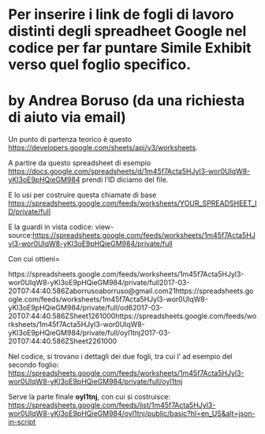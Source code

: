 # Per inserire i link de fogli di lavoro distinti degli spreadheet Google nel codice per far puntare Simile Exhibit verso quel foglio specifico.

# by Andrea Boruso (da una richiesta di aiuto via email)

Un punto di partenza teorico è questo https://developers.google.com/sheets/api/v3/worksheets.

A partire da questo spreadsheet di esempio https://docs.google.com/spreadsheets/d/1m45f7Acta5HJyl3-wor0UlqW8-yKl3oE9pHQieGM984 prendi l’ID diciamo del file.

E lo usi per costruire questa chiamate di base 
https://spreadsheets.google.com/feeds/worksheets/YOUR_SPREADSHEET_ID/private/full

E la guardi in vista codice:
view-source:https://spreadsheets.google.com/feeds/worksheets/1m45f7Acta5HJyl3-wor0UlqW8-yKl3oE9pHQieGM984/private/full

Con cui ottieni=
<?xml version='1.0' encoding='UTF-8'?><feed xmlns='http://www.w3.org/2005/Atom' xmlns:openSearch='http://a9.com/-/spec/opensearchrss/1.0/' xmlns:gs='http://schemas.google.com/spreadsheets/2006'><id>https://spreadsheets.google.com/feeds/worksheets/1m45f7Acta5HJyl3-wor0UlqW8-yKl3oE9pHQieGM984/private/full</id><updated>2017-03-20T07:44:40.586Z</updated><category scheme='http://schemas.google.com/spreadsheets/2006' term='http://schemas.google.com/spreadsheets/2006#worksheet'/><title type='text'>sheet2json</title><link rel='alternate' type='application/atom+xml' href='https://docs.google.com/spreadsheets/d/1m45f7Acta5HJyl3-wor0UlqW8-yKl3oE9pHQieGM984/edit'/><link rel='http://schemas.google.com/g/2005#feed' type='application/atom+xml' href='https://spreadsheets.google.com/feeds/worksheets/1m45f7Acta5HJyl3-wor0UlqW8-yKl3oE9pHQieGM984/private/full'/><link rel='http://schemas.google.com/g/2005#post' type='application/atom+xml' href='https://spreadsheets.google.com/feeds/worksheets/1m45f7Acta5HJyl3-wor0UlqW8-yKl3oE9pHQieGM984/private/full'/><link rel='self' type='application/atom+xml' href='https://spreadsheets.google.com/feeds/worksheets/1m45f7Acta5HJyl3-wor0UlqW8-yKl3oE9pHQieGM984/private/full'/><author><name>aborruso</name><email>aborruso@gmail.com</email></author><openSearch:totalResults>2</openSearch:totalResults><openSearch:startIndex>1</openSearch:startIndex><entry><id>https://spreadsheets.google.com/feeds/worksheets/1m45f7Acta5HJyl3-wor0UlqW8-yKl3oE9pHQieGM984/private/full/od6</id><updated>2017-03-20T07:44:40.586Z</updated><category scheme='http://schemas.google.com/spreadsheets/2006' term='http://schemas.google.com/spreadsheets/2006#worksheet'/><title type='text'>Sheet1</title><content type='text'>Sheet1</content><link rel='http://schemas.google.com/spreadsheets/2006#listfeed' type='application/atom+xml' href='https://spreadsheets.google.com/feeds/list/1m45f7Acta5HJyl3-wor0UlqW8-yKl3oE9pHQieGM984/od6/private/full'/><link rel='http://schemas.google.com/spreadsheets/2006#cellsfeed' type='application/atom+xml' href='https://spreadsheets.google.com/feeds/cells/1m45f7Acta5HJyl3-wor0UlqW8-yKl3oE9pHQieGM984/od6/private/full'/><link rel='http://schemas.google.com/visualization/2008#visualizationApi' type='application/atom+xml' href='https://docs.google.com/spreadsheets/d/1m45f7Acta5HJyl3-wor0UlqW8-yKl3oE9pHQieGM984/gviz/tq?gid=0'/><link rel='http://schemas.google.com/spreadsheets/2006#exportcsv' type='text/csv' href='https://docs.google.com/spreadsheets/d/1m45f7Acta5HJyl3-wor0UlqW8-yKl3oE9pHQieGM984/export?gid=0&amp;format=csv'/><link rel='self' type='application/atom+xml' href='https://spreadsheets.google.com/feeds/worksheets/1m45f7Acta5HJyl3-wor0UlqW8-yKl3oE9pHQieGM984/private/full/od6'/><link rel='edit' type='application/atom+xml' href='https://spreadsheets.google.com/feeds/worksheets/1m45f7Acta5HJyl3-wor0UlqW8-yKl3oE9pHQieGM984/private/full/od6/-u3c64m'/><gs:colCount>26</gs:colCount><gs:rowCount>1000</gs:rowCount></entry><entry><id>https://spreadsheets.google.com/feeds/worksheets/1m45f7Acta5HJyl3-wor0UlqW8-yKl3oE9pHQieGM984/private/full/oyl1tnj</id><updated>2017-03-20T07:44:40.586Z</updated><category scheme='http://schemas.google.com/spreadsheets/2006' term='http://schemas.google.com/spreadsheets/2006#worksheet'/><title type='text'>Sheet2</title><content type='text'>Sheet2</content><link rel='http://schemas.google.com/spreadsheets/2006#listfeed' type='application/atom+xml' href='https://spreadsheets.google.com/feeds/list/1m45f7Acta5HJyl3-wor0UlqW8-yKl3oE9pHQieGM984/oyl1tnj/private/full'/><link rel='http://schemas.google.com/spreadsheets/2006#cellsfeed' type='application/atom+xml' href='https://spreadsheets.google.com/feeds/cells/1m45f7Acta5HJyl3-wor0UlqW8-yKl3oE9pHQieGM984/oyl1tnj/private/full'/><link rel='http://schemas.google.com/visualization/2008#visualizationApi' type='application/atom+xml' href='https://docs.google.com/spreadsheets/d/1m45f7Acta5HJyl3-wor0UlqW8-yKl3oE9pHQieGM984/gviz/tq?gid=2091206789'/><link rel='http://schemas.google.com/spreadsheets/2006#exportcsv' type='text/csv' href='https://docs.google.com/spreadsheets/d/1m45f7Acta5HJyl3-wor0UlqW8-yKl3oE9pHQieGM984/export?gid=2091206789&amp;format=csv'/><link rel='self' type='application/atom+xml' href='https://spreadsheets.google.com/feeds/worksheets/1m45f7Acta5HJyl3-wor0UlqW8-yKl3oE9pHQieGM984/private/full/oyl1tnj'/><link rel='edit' type='application/atom+xml' href='https://spreadsheets.google.com/feeds/worksheets/1m45f7Acta5HJyl3-wor0UlqW8-yKl3oE9pHQieGM984/private/full/oyl1tnj/-u3c64l'/><gs:colCount>26</gs:colCount><gs:rowCount>1000</gs:rowCount></entry></feed>

Nel codice, si trovano i dettagli dei due fogli, tra cui l’<id> ad esempio del secondo foglio:
<id>https://spreadsheets.google.com/feeds/worksheets/1m45f7Acta5HJyl3-wor0UlqW8-yKl3oE9pHQieGM984/private/full/oyl1tnj</id>

Serve la parte finale <b>oyl1tnj</b>, con cui si costruisce:
https://spreadsheets.google.com/feeds/list/1m45f7Acta5HJyl3-wor0UlqW8-yKl3oE9pHQieGM984/oyl1tnj/public/basic?hl=en_US&alt=json-in-script
